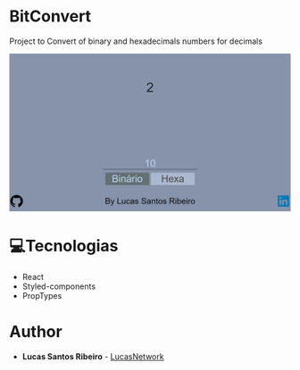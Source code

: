 # BitConvert

Project to Convert of binary and hexadecimals numbers for decimals

![](.Github/home.png)

# 💻Tecnologias
* React
* Styled-components
* PropTypes

# Author

* **Lucas Santos Ribeiro** - [LucasNetwork](https://github.com/lucasnetwork)
